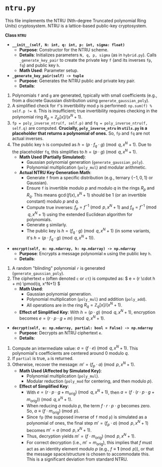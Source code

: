 # `ntru.py`

This file implements the NTRU (Nth-degree Truncated polynomial Ring Units) cryptosystem. NTRU is a lattice-based public-key cryptosystem.

**Class `NTRU`**

* **`__init__(self, N: int, q: int, p: int, sigma: float)`**
  * **Purpose**: Constructor for the NTRU scheme.
  * **Details**: Initializes parameters `N, q, p, sigma` (as in `hybrid.py`). Calls `_generate_key_pair` to create the private key `f` (and its inverses `fp`, `fq`) and public key `h`.
  * **Math Used**: Parameter setup.
* **`_generate_key_pair(self) -> tuple`**
  * **Purpose**: Generates the NTRU public and private key pair.
  * **Details**:

1. Polynomials `f` and `g` are generated, typically with small coefficients (e.g., from a discrete Gaussian distribution using `generate_gaussian_poly`).
2. A simplified check for `f`'s invertibility mod `p` is performed: `np.sum(f) % self.p != 0`. This is insufficient; true invertibility requires checking in the polynomial ring $R_p = \mathbb{Z}_p[x]/(x^N+1)$.
3. `fp = poly_inverse_ntru(f, self.p)` and `fq = poly_inverse_ntru(f, self.q)` are computed. **Crucially, `poly_inverse_ntru` in `utils.py` is a placeholder that returns a polynomial of ones.** So, `fp` and `fq` are not actual inverses.
4. The public key `h` is computed as $h = (p \cdot f_q \cdot g) \pmod{q, x^N+1}$. Due to the placeholder `fq`, this simplifies to $h = (p \cdot g) \pmod{q, x^N+1}$.
    * **Math Used (Partially Simulated)**:
        * Gaussian polynomial generation (`generate_gaussian_poly`).
        * Polynomial multiplication (`poly_mul`) and modular arithmetic.
    * **Actual NTRU Key Generation Math**:
        * Generate `f` from a specific distribution (e.g., ternary $\{-1,0,1\}$ or Gaussian).
        * Ensure `f` is invertible modulo $p$ and modulo $q$ in the rings $R_p$ and $R_q$. This means $\gcd(f(x), x^N+1)$ should be 1 (or an invertible constant) modulo $p$ and $q$.
        * Compute true inverses: $f_p = f^{-1} \pmod{p, x^N+1}$ and $f_q = f^{-1} \pmod{q, x^N+1}$ using the extended Euclidean algorithm for polynomials.
        * Generate `g` similarly.
        * The public key is $h = (f_q \cdot g) \pmod{q, x^N+1}$ (in some variants, it's $h = (p \cdot f_q \cdot g) \pmod{q, x^N+1}$).

* **`encrypt(self, m: np.ndarray, h: np.ndarray) -> np.ndarray`**
  * **Purpose**: Encrypts a message polynomial `m` using the public key `h`.
  * **Details**:

1. A random "blinding" polynomial `r` is generated (`generate_gaussian_poly`).
2. The ciphertext `e` (often denoted `c` or `ct`) is computed as:
\$ e = (r \cdot h + m) \pmod{q, x^N+1} \$
    * **Math Used**:
        * Gaussian polynomial generation.
        * Polynomial multiplication (`poly_mul`) and addition (`poly_add`).
        * All operations are in the ring $R_q = \mathbb{Z}_q[x]/(x^N+1)$.
    * **Effect of Simplified Key**: With $h = (p \cdot g) \pmod{q, x^N+1}$, encryption becomes $e = (r \cdot p \cdot g + m) \pmod{q, x^N+1}$.

* **`decrypt(self, e: np.ndarray, partial: bool = False) -> np.ndarray`**
  * **Purpose**: Decrypts an NTRU ciphertext `e`.
  * **Details**:

1. Compute an intermediate value: $a = (f \cdot e) \pmod{q, x^N+1}$. This polynomial's coefficients are centered around 0 modulo $q$.
2. If `partial` is true, `a` is returned.
3. Otherwise, recover the message: $m' = (f_p \cdot a) \pmod{p, x^N+1}$.
    * **Math Used (Affected by Simulated Key)**:
        * Polynomial multiplication (`poly_mul`).
        * Modular reduction (`poly_mod` for centering, and then modulo $p$).
    * **Effect of Simplified Key**:
        * With $e = (r \cdot p \cdot g + m_{\text{orig}}) \pmod{q, x^N+1}$, then $a = (f \cdot (r \cdot p \cdot g + m_{\text{orig}})) \pmod{q, x^N+1}$.
        * When reducing $a$ modulo $p$, the term $f \cdot r \cdot p \cdot g$ becomes zero. So, $a \equiv (f \cdot m_{\text{orig}}) \pmod p$.
        * Since `fp` (the supposed inverse of `f` mod `p`) is simulated as a polynomial of ones, the final step $m' = (f_p \cdot a) \pmod{p, x^N+1}$ becomes $m' = a \pmod{p, x^N+1}$.
        * Thus, decryption yields $m' = (f \cdot m_{\text{orig}}) \pmod{p, x^N+1}$.
        * For correct decryption (i.e., $m' = m_{\text{orig}}$), this implies that $f$ must act as an identity element modulo $p$ (e.g., $f \equiv \mathbf{1} \pmod p$), or that the message space/structure is chosen to accommodate this. This is a significant deviation from standard NTRU.
